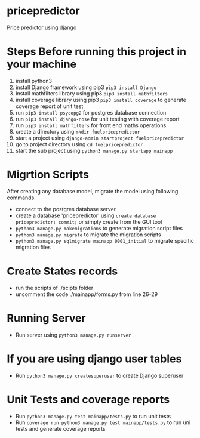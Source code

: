 # pricepredictor

Price predictor using django

# Steps Before running this project in your machine

1.  install python3
2.  install Django framework using pip3 `pip3 install Django`
3.  install mathfilters library using pip3 `pip3 install mathfilters`
4.  install coverage library using pip3 `pip3 install coverage` to generate coverage report of unit test
5.  run `pip3 install psycopg2` for postgres database connection
6.  run `pip3 install django-nose` for unit testing with coverage report
7.  run `pip3 install mathfilters` for front end maths operations
8.  create a directory using `mkdir fuelpricepredictor`
9.  start a project using `django-admin startproject fuelpricepredictor`
10. go to project directory using `cd fuelpricepredictor`
11. start the sub project using `python3 manage.py startapp mainapp`

# Migrtion Scripts

After creating any database model, migrate the model using following commands.

- connect to the postgres database server
- create a database 'pricepredictor' using `create database pricepredictor; commit;` or simply create from the GUI tool
- `python3 manage.py makemigrations` to generate migration script files
- `python3 manage.py migrate` to migrate the migration scripts
- `python3 manage.py sqlmigrate mainapp 0001_initial` to migrate specific migration files

# Create States records

- run the scripts of ./scipts folder
- uncomment the code ./mainapp/forms.py from line 26-29

# Running Server

- Run server using `python3 manage.py runserver`

# If you are using django user tables

- Run `python3 manage.py createsuperuser` to create Django superuser

# Unit Tests and coverage reports

- Run `python3 manage.py test mainapp/tests.py` to run unit tests
- Run `coverage run python3 manage.py test mainapp/tests.py` to run uni tests and generate coverage reports
